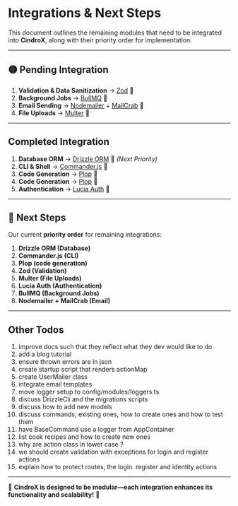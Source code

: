 # Integrations & Next Steps

This document outlines the remaining modules that need to be integrated into **CindroX**, along with their priority order for implementation.

---

## **🟡 Pending Integration**

1. **Validation & Data Sanitization** → [Zod](https://zod.dev/) 🔄
1. **Background Jobs** → [BullMQ](https://github.com/taskforcesh/bullmq) 🔄
1. **Email Sending** → [Nodemailer](https://nodemailer.com/) + [MailCrab](https://github.com/tomMoulard/mailcrab) 🔄
1. **File Uploads** → [Multer](https://www.npmjs.com/package/multer) 🔄

---

## **Completed Integration**

1. **Database ORM** → [Drizzle ORM](https://orm.drizzle.team/) 🔄 *(Next Priority)*
1. **CLI & Shell** → [Commander.js](https://www.npmjs.com/package/commander) 🔄
1. **Code Generation** → [Plop](https://plopjs.com/) 🔄
1. **Code Generation** → [Plop](https://plopjs.com/) 🔄
1. **Authentication** → [Lucia Auth](https://lucia-auth.com/) 🔄

---

## **📌 Next Steps**

Our current **priority order** for remaining integrations:

1. **Drizzle ORM (Database)**
7. **Commander.js (CLI)**
7. **Plop (code generation)**
2. **Zod (Validation)**
6. **Multer (File Uploads)**
3. **Lucia Auth (Authentication)**
4. **BullMQ (Background Jobs)**
5. **Nodemailer + MailCrab (Email)**

---

## Other Todos
1. improve docs such that they reflect what they dev would like to do
2. add a blog tutorial
3. ensure thrown errors are in json
4. create startup script that renders actionMap
5. create UserMailer class
6. integrate email templates
7. move logger setup to config/modules/loggers.ts
8. discuss DrizzleCli and the migrations scripts
9. discuss how to add new models
10. discuss commands; existing ones, how to create ones and how to test them
11. have BaseCommand use a logger from AppContainer
12. list cook recipes and how to create new ones
13. why are action class in lower case ? 
16. we should create validation with exceptions for login and register actions
14. explain how to protect routes, the login. register and identity actions
---


🔹 **CindroX is designed to be modular—each integration enhances its functionality and scalability!** 🚀
